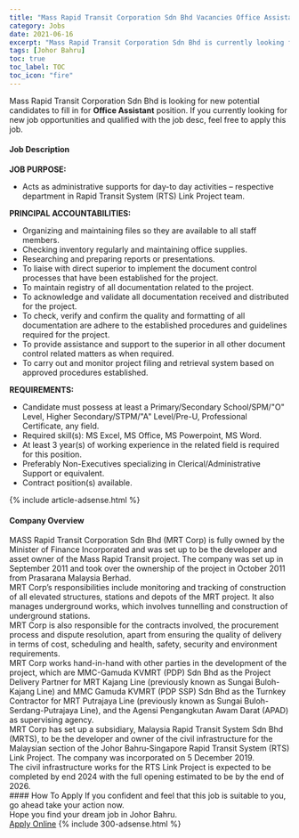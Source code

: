 ```yaml
---
title: "Mass Rapid Transit Corporation Sdn Bhd Vacancies Office Assistant" 
category: Jobs 
date: 2021-06-16 
excerpt: "Mass Rapid Transit Corporation Sdn Bhd is currently looking for suitable person to fill in the Office Assistant which based in Johor Bahru" 
tags: [Johor Bahru] 
toc: true 
toc_label: TOC 
toc_icon: "fire" 
--- 
```


<p>Mass Rapid Transit Corporation Sdn Bhd is looking for new potential candidates to fill in for <b>Office Assistant</b> position. If you currently looking for new job opportunities and qualified with the job desc, feel free to apply this job.
</p><div><div><h4>Job Description</h4></div><div><div><span><div><div><strong>JOB PURPOSE:</strong></div><ul><li>Acts as administrative supports for day-to day activities &#8211; respective department in Rapid Transit System (RTS) Link Project team.</li></ul><div><strong>PRINCIPAL ACCOUNTABILITIES:</strong></div><ul><li>Organizing and maintaining files so they are available to all staff members.</li><li>Checking inventory regularly and maintaining office supplies.</li><li>Researching and preparing reports or presentations.</li><li>To liaise with direct superior to implement the document control processes that have been established for the project.</li><li>To maintain registry of all documentation related to the project.</li><li>To acknowledge and validate all documentation received and distributed for the project.</li><li>To check, verify and confirm the quality and formatting of all documentation are adhere to the established procedures and guidelines required for the project.</li><li>To provide assistance and support to the superior in all other document control related matters as when required.</li><li>To carry out and monitor project filing and retrieval system based on approved procedures established.</li></ul><div><strong>REQUIREMENTS:</strong></div><ul><li>Candidate must possess at least a Primary/Secondary School/SPM/"O" Level, Higher Secondary/STPM/"A" Level/Pre-U, Professional Certificate, any field.</li><li>Required skill(s): MS Excel, MS Office, MS Powerpoint, MS Word.</li><li>At least 3 year(s) of working experience in the related field is required for this position.</li><li>Preferably Non-Executives specializing in Clerical/Administrative Support or equivalent.</li><li>Contract position(s) available.</li></ul></div></span></div></div></div> 
{% include article-adsense.html %} 
<div><div><h4>Company Overview</h4></div><div><div><span><div><div>
	MASS Rapid Transit Corporation Sdn Bhd (MRT Corp) is fully owned by the Minister of Finance Incorporated and was set up to be the developer and asset owner of the Mass Rapid Transit project. The company was set up in September 2011 and took over the ownership of the project in October 2011 from Prasarana Malaysia Berhad.</div>
<div>
	MRT Corp&#8217;s responsibilities include monitoring and tracking of construction of all elevated structures, stations and depots of the MRT project. It also manages underground works, which involves tunnelling and construction of underground stations.</div>
<div>
	MRT Corp is also responsible for the contracts involved, the procurement process and dispute resolution, apart from ensuring the quality of delivery in terms of cost, scheduling and health, safety, security and environment requirements.</div>
<div>
	MRT Corp works hand-in-hand with other parties in the development of the project, which are MMC-Gamuda KVMRT (PDP) Sdn Bhd as the Project Delivery Partner for MRT Kajang Line (previously known as Sungai Buloh-Kajang Line) and MMC Gamuda KVMRT (PDP SSP) Sdn Bhd as the Turnkey Contractor for MRT Putrajaya Line (previously known as Sungai Buloh-Serdang-Putrajaya Line), and the Agensi Pengangkutan Awam Darat (APAD) as supervising agency.</div>
<div>
	MRT Corp has set up a subsidiary, Malaysia Rapid Transit System Sdn Bhd (MRTS), to be the developer and owner of the civil infrastructure for the Malaysian section of the Johor Bahru-Singapore Rapid Transit System (RTS) Link Project. The company was incorporated on 5 December 2019.</div>
<div>
	The civil infrastructure works for the RTS Link Project is expected to be completed by end 2024 with the full opening estimated to be by the end of 2026.</div></div></span></div></div></div> 
#### How To Apply 
If you confident and feel that this job is suitable to you, go ahead take your action now. <br/> 
Hope you find your dream job in Johor Bahru. <br/> 
<a href="https://www.jobstreet.com.my/en/job/office-assistant-4591642?jobId=jobstreet-my-job-4591642&" class="btn btn--info" target="_blank" rel="nofollow noopenner">Apply Online</a> 
{% include 300-adsense.html %} 